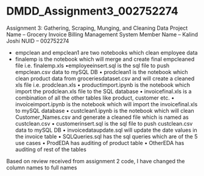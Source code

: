 # DMDD_Assignment3_002752274
Assignment 3: Gathering, Scraping, Munging, and Cleaning Data
Project Name – Grocery Invoice Billing Management System
Member Name – Kalind Joshi
NUID – 002752274

* empclean and empclean1 are two notebooks which clean employee data
* finalemp is the notebook which will merge and create final empcleaned file i.e. finalemp.xls
•employeeinsert.sql is the sql file to push empclean.csv data to mySQL DB
•	prodclean1 is the notebook which clean product data from groceriesdataset.csv and will create a cleaned xls file i.e. prodclean.xls
•	productimport.ipynb is the notebook which import the prodclean.xls file to the SQL database
•	invoicefinal.xls is a combination of all the other tables like product, customer etc.
•	invoiceimport.ipynb is the notebook which will import the invoicefinal.xls to mySQL database
•	custclean1.ipynb is the notebook which will clean Customer_Names.csv and generate a cleaned file which is named as custclean.csv
•	customerinsert.sql is the sql file to push custclean.csv data to mySQL DB
•	invoicedataupdate.sql will update the date values in the invoice  table 
•	SQLQueries.sql has the sql queries which are of the 5 use cases
•	ProdEDA has auditing of product table 
•	OtherEDA has auditing of rest of the tables

Based on review received from assignment 2 code, I have changed the column names to full names
